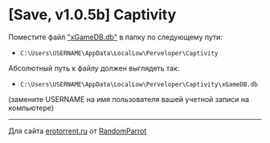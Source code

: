 # [Save, v1.0.5b] Captivity

Поместите файл ["xGameDB.db"](xGameDB.db) в папку по следующему пути:
- `C:\Users\USERNAME\AppData\LocalLow\Perveloper\Captivity`

Абсолютный путь к файлу должен выглядеть так:
- `C:\Users\USERNAME\AppData\LocalLow\Perveloper\Captivity\xGameDB.db`

(замените USERNAME на имя пользователя вашей учетной записи на компьютере)

---

Для сайта [erotorrent.ru](https://erotorrent.ru/) от [RandomParrot](https://erotorrent.ru/user/RandomParrot/)
